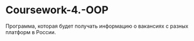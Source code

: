 # Coursework-4.-OOP
Программа, которая будет получать информацию о вакансиях с разных платформ в России.
